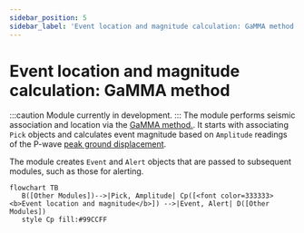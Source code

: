 ```yaml
---
sidebar_position: 5
sidebar_label: 'Event location and magnitude calculation: GaMMA method'
---
```


# Event location and magnitude calculation: GaMMA method
:::caution
Module currently in development.
:::
The module performs seismic association and location via the [GaMMA method.](https://agupubs.onlinelibrary.wiley.com/doi/abs/10.1029/2021JB023249). It starts with associating `Pick` objects and calculates event magnitude based on `Amplitude` readings of the P-wave [peak ground displacement](https://agupubs.onlinelibrary.wiley.com/doi/full/10.1029/2007JB005386).


The module creates `Event` and `Alert` objects that are passed to subsequent modules, such as those for alerting.

```mermaid
flowchart TB
   B([Other Modules])-->|Pick, Amplitude| Cp([<font color=333333><b>Event location and magnitude</b>]) -->|Event, Alert| D([Other Modules])
   style Cp fill:#99CCFF
```